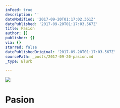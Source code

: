 ```yaml
---
inFeed: true
description: ''
dateModified: '2017-09-20T01:17:02.361Z'
datePublished: '2017-09-20T01:17:03.567Z'
title: Pasion
author: []
publisher: {}
via: {}
starred: false
datePublishedOriginal: '2017-09-20T01:17:03.567Z'
sourcePath: _posts/2017-09-20-pasion.md
_type: Blurb

---
```

![](https://the-grid-user-content.s3-us-west-2.amazonaws.com/b4eff11c-a85b-4fd3-a4b9-f12a6b979dbd.jpg)

# Pasion